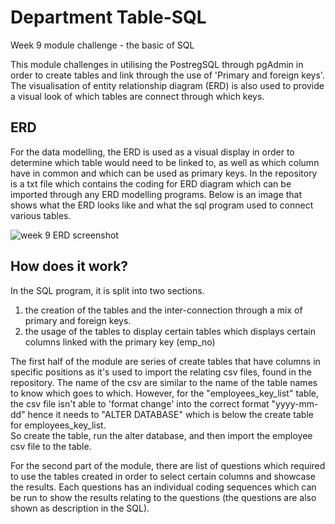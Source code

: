 # Department Table-SQL
Week 9 module challenge - the basic of SQL

This module challenges in utilising the PostregSQL through pgAdmin in order to create tables and link through the use of 'Primary and foreign keys'. The visualisation of entity relationship diagram (ERD) is
also used to provide a visual look of which tables are connect through which keys.<br/>

## ERD
For the data modelling, the ERD is used as a visual display in order to determine which table would need to be linked to, as well as which column have in common and which can be used as primary keys.
In the repository is a txt file which contains the coding for ERD diagram which can be imported through any ERD modelling programs. Below is an image that shows what the ERD looks like and what the sql program
used to connect various tables.<br/>

![week 9 ERD screenshot](https://github.com/Nisloen/Assignmant-9-PostregSQL/assets/134130254/b6f3be30-0cb9-42d7-8310-48e76cba7c83)


## How does it work?
In the SQL program, it is split into two sections. <br/>
1. the creation of the tables and the inter-connection through a mix of primary and foreign keys. <br/>
2. the usage of the tables to display certain tables which displays certain columns linked with the primary key (emp_no) <br/>

The first half of the module are series of create tables that have columns in specific positions as it's used to import the relating csv files, found in the repository. The name of the csv are similar to the
name of the table names to know which goes to which. However, for the "employees_key_list" table, the csv file isn't able to 'format change' into the correct format "yyyy-mm-dd" hence it needs to "ALTER DATABASE"
which is below the create table for employees_key_list. <br/>
So create the table, run the alter database, and then import the employee csv file to the table. <br/>

For the second part of the module, there are list of questions which required to use the tables created in order to select certain columns and showcase the results. Each questions has an individual coding sequences which
can be run to show the results relating to the questions (the questions are also shown as description in the SQL). <br/>
